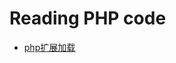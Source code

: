 Reading PHP code
===================


- [php扩展加载](https://github.com/769344359/reading-php7-code/blob/master/%E6%89%A9%E5%B1%95%E5%8A%A0%E8%BD%BD.md)
